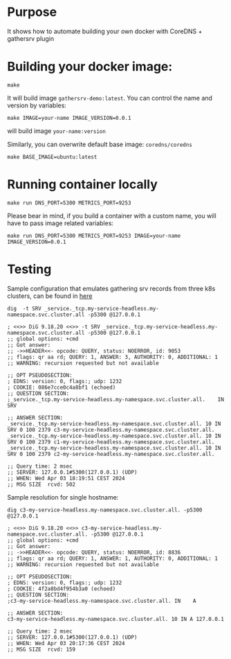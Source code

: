 # Purpose

It shows how to automate building your own docker with CoreDNS + gathersrv plugin


# Building your docker image:

```
make
```

It will build image `gathersrv-demo:latest`. You can control the name and version by variables:

```
make IMAGE=your-name IMAGE_VERSION=0.0.1
```
will build image `your-name:version`

Similarly, you can overwrite default base image: `coredns/coredns`

```
make BASE_IMAGE=ubuntu:latest
```

# Running container locally

```
make run DNS_PORT=5300 METRICS_PORT=9253
```

Please bear in mind, if you build a container with a custom name, you will have to pass image related variables:

```
make run DNS_PORT=5300 METRICS_PORT=9253 IMAGE=your-name IMAGE_VERSION=0.0.1
```

# Testing

Sample configuration that emulates gathering srv records from three k8s clusters, can be found in [here](./docker/Corefile)

```
dig  -t SRV _service._tcp.my-service-headless.my-namespace.svc.cluster.all -p5300 @127.0.0.1

; <<>> DiG 9.18.20 <<>> -t SRV _service._tcp.my-service-headless.my-namespace.svc.cluster.all -p5300 @127.0.0.1
;; global options: +cmd
;; Got answer:
;; ->>HEADER<<- opcode: QUERY, status: NOERROR, id: 9053
;; flags: qr aa rd; QUERY: 1, ANSWER: 3, AUTHORITY: 0, ADDITIONAL: 1
;; WARNING: recursion requested but not available

;; OPT PSEUDOSECTION:
; EDNS: version: 0, flags:; udp: 1232
; COOKIE: 086e7cce0c4a8bf1 (echoed)
;; QUESTION SECTION:
;_service._tcp.my-service-headless.my-namespace.svc.cluster.all.	IN SRV

;; ANSWER SECTION:
_service._tcp.my-service-headless.my-namespace.svc.cluster.all.	10 IN SRV 0 100 2379 c3-my-service-headless.my-namespace.svc.cluster.all.
_service._tcp.my-service-headless.my-namespace.svc.cluster.all.	10 IN SRV 0 100 2379 c1-my-service-headless.my-namespace.svc.cluster.all.
_service._tcp.my-service-headless.my-namespace.svc.cluster.all.	10 IN SRV 0 100 2379 c2-my-service-headless.my-namespace.svc.cluster.all.

;; Query time: 2 msec
;; SERVER: 127.0.0.1#5300(127.0.0.1) (UDP)
;; WHEN: Wed Apr 03 18:19:51 CEST 2024
;; MSG SIZE  rcvd: 502
```

Sample resolution for single hostname:
```
dig c3-my-service-headless.my-namespace.svc.cluster.all. -p5300 @127.0.0.1

; <<>> DiG 9.18.20 <<>> c3-my-service-headless.my-namespace.svc.cluster.all. -p5300 @127.0.0.1
;; global options: +cmd
;; Got answer:
;; ->>HEADER<<- opcode: QUERY, status: NOERROR, id: 8836
;; flags: qr aa rd; QUERY: 1, ANSWER: 1, AUTHORITY: 0, ADDITIONAL: 1
;; WARNING: recursion requested but not available

;; OPT PSEUDOSECTION:
; EDNS: version: 0, flags:; udp: 1232
; COOKIE: 4f2a8bd4f954b3a0 (echoed)
;; QUESTION SECTION:
;c3-my-service-headless.my-namespace.svc.cluster.all. IN	A

;; ANSWER SECTION:
c3-my-service-headless.my-namespace.svc.cluster.all. 10	IN A 127.0.0.1

;; Query time: 2 msec
;; SERVER: 127.0.0.1#5300(127.0.0.1) (UDP)
;; WHEN: Wed Apr 03 20:17:36 CEST 2024
;; MSG SIZE  rcvd: 159
```